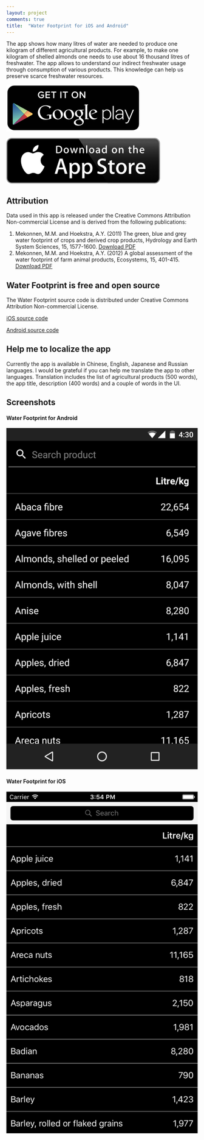 ```yaml
---
layout: project
comments: true
title:  "Water Footprint for iOS and Android"
---
```


The app shows how many litres of water are needed to produce one kilogram of different agricultural products. For example, to make one kilogram of shelled almonds one needs to use about 16 thousand litres of freshwater. The app allows to understand our indirect freshwater usage through consumption of various products. This knowledge can help us preserve scarce freshwater resources.

<a href='https://play.google.com/store/apps/details?id=com.evgenii.waterfootprint' title='Get it on Google Play'><img src='/image/logos/google_play_badge.png' alt='Get it on Google Play' class='AppStoreBadge'></a>

<a href='https://itunes.apple.com/us/app/water-footprint/id1044041294' title='Download on App Store'><img src='/image/logos/appstore_badge.png' alt='Download on App Store' class='AppStoreBadge has-noMargin'></a>


## Attribution

Data used in this app is released under the Creative Commons Attribution Non-commercial License and is derived from the following publications:

1. Mekonnen, M.M. and Hoekstra, A.Y. (2011) The green, blue and grey water footprint of crops and derived crop products, Hydrology and Earth System Sciences, 15, 1577-1600. [Download PDF](/files/2015/12/crop_products_water_footprint.pdf)
1. Mekonnen, M.M. and Hoekstra, A.Y. (2012) A global assessment of the water footprint of farm animal products, Ecosystems, 15, 401-415. [Download PDF](/files/2015/12/animal_products_water_footprint.pdf)

## Water Footprint is free and open source

The Water Footprint source code is distributed under Creative Commons Attribution Non-commercial License.

[iOS source code](https://github.com/evgenyneu/water-footprint-ios)

[Android source code](https://github.com/evgenyneu/water-footprint-android)


## Help me to localize the app

Currently the app is available in Chinese, English, Japanese and Russian languages. I would be grateful if you can help me translate the app to other languages. Translation includes the list of agricultural products (500 words), the app title, description (400 words) and a couple of words in the UI.

## Screenshots

#### Water Footprint for Android
<img src='/image/projects/2015_12_03_water_footprint/water_footprint_android_english.png' class='Screenshot--IphonePortrait2x has-noMargin' title='Water Footprint for Android'>

#### Water Footprint for iOS

<img src='/image/projects/2015_12_03_water_footprint/water_footprint_iphone_english.png' class='Screenshot--IphonePortrait2x has-noMargin' title='Water Footprint for iOS'>
